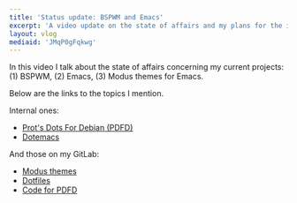 ```yaml
---
title: 'Status update: BSPWM and Emacs'
excerpt: 'A video update on the state of affairs and my plans for the immediate future.'
layout: vlog
mediaid: 'JMqP0gFqkwg'
---
```


In this video I talk about the state of affairs concerning my current
projects: (1) BSPWM, (2) Emacs, (3) Modus themes for Emacs.

Below are the links to the topics I mention.

Internal ones:

* [Prot's Dots For Debian (PDFD)](https://protesilaos.com/pdfd)
* [Dotemacs](https://protesilaos.com/emacs/dotemacs)

And those on my GitLab:

* [Modus themes](https://gitlab.com/protesilaos/modus-themes)
* [Dotfiles](https://gitlab.com/protesilaos/dotfiles)
* [Code for PDFD](https://gitlab.com/protesilaos/cpdfd)
